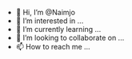 - 👋 Hi, I’m @Naimjo
- 👀 I’m interested in ...
- 🌱 I’m currently learning ...
- 💞️ I’m looking to collaborate on ...
- 📫 How to reach me ...

<!---
Naimjo/Naimjo is a ✨ special ✨ repository because its `README.md` (this file) appears on your GitHub profile.
You can click the Preview link to take a look at your changes.
--->
